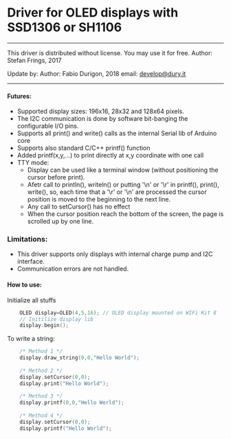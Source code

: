 # Driver for OLED displays with SSD1306 or SH1106


***
This driver is distributed without license. You may use it for free.
Author: Stefan Frings, 2017

Update by:
Author: Fabio Durigon, 2018
email: develop@dury.it
***

#### Futures:
 * Supported display sizes: 196x16, 28x32 and 128x64 pixels.
 * The I2C communication is done by software bit-banging the configurable I/O pins.
 * Supports all print() and write() calls as the internal Serial lib of Arduino core
 * Supports also standard C/C++ printf() function
 * Added printf(x,y,...) to print directly at x,y coordinate with one call
 * TTY mode:
 	* Display can be used like a terminal window (without positioning the cursor before print).
 	* Afetr call to println(), writeln() or putting '\n' or '\r' in printf(), print(), write(), so, each
 	  time that a '\r' or '\n' are processed the cursor position is moved to the beginning to the next line.
 	* Any call to setCursor() has no effect
 	* When the cursor position reach the bottom of the screen, the page is scrolled up by one line.
 
### Limitations:

 * This driver supports only displays with internal charge pump and I2C interface.
 * Communication errors are not handled.
 
#### How to use:

Initialize all stuffs

```C++
	OLED display=OLED(4,5,16); // OLED display mounted on WIFi Kit 8
	// Initilize display lib
	display.begin();
```

To write a string:

```C++
	/* Method 1 */
	display.draw_string(0,0,"Hello World");
	
	/* Method 2 */
	display.setCursor(0,0);
	display.print("Hello World");
	
	/* Method 3 */
	display.printf(0,0,"Hello World");
	
	/* Method 4 */
	display.setCursor(0,0);
	display.printf("Hello World");
```

